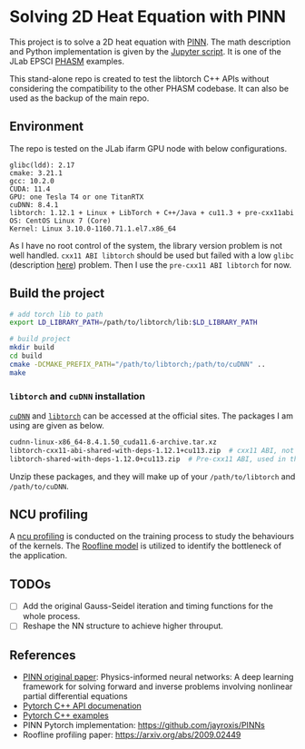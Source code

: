 # Solving 2D Heat Equation with PINN
This project is to solve a 2D heat equation with [PINN](https://en.wikipedia.org/wiki/Physics-informed_neural_networks).
 The math description and Python implementation is given by the [Jupyter script](https://github.com/nathanwbrei/phasm/blob/main/python/PhasmExampleHeatEquation.ipynb).
 It is one of the JLab EPSCI [PHASM](https://github.com/nathanwbrei/phasm) examples.

This stand-alone repo is created to test the libtorch C++ APIs without
 considering the compatibility to the other PHASM codebase.
 It can also be used as the backup of the main repo.

## Environment
The repo is tested on the JLab ifarm GPU node with below configurations.

```
glibc(ldd): 2.17
cmake: 3.21.1
gcc: 10.2.0
CUDA: 11.4
GPU: one Tesla T4 or one TitanRTX
cuDNN: 8.4.1
libtorch: 1.12.1 + Linux + LibTorch + C++/Java + cu11.3 + pre-cxx11abi
OS: CentOS Linux 7 (Core)
Kernel: Linux 3.10.0-1160.71.1.el7.x86_64
```

As I have no root control of the system, the library version problem is not well handled.
 `cxx11 ABI libtorch` should be used but failed with a low `glibc`
 (description [here](https://github.com/nathanwbrei/phasm/blob/gpu/farm_guide.md#notes)) problem.
 Then I use the `pre-cxx11 ABI libtorch` for now.

## Build the project

```bash
# add torch lib to path
export LD_LIBRARY_PATH=/path/to/libtorch/lib:$LD_LIBRARY_PATH

# build project
mkdir build
cd build
cmake -DCMAKE_PREFIX_PATH="/path/to/libtorch;/path/to/cuDNN" ..
make
```

### `libtorch` and `cuDNN` installation
[`cuDNN`](https://developer.nvidia.com/rdp/cudnn-download) and
 [`libtorch`](https://pytorch.org/get-started/locally/)
 can be accessed at the official sites.
 The packages I am using are given as below.

```bash
cudnn-linux-x86_64-8.4.1.50_cuda11.6-archive.tar.xz
libtorch-cxx11-abi-shared-with-deps-1.12.1+cu113.zip  # cxx11 ABI, not used
libtorch-shared-with-deps-1.12.0+cu113.zip  # Pre-cxx11 ABI, used in this repo
```

Unzip these packages, and they will make up of your `/path/to/libtorch` and `/path/to/cuDNN`.

## NCU profiling
A [ncu profiling](docs/prof_res.md) is conducted on the training process to study the behaviours
 of the kernels. The [Roofline model](https://crd.lbl.gov/divisions/amcr/computer-science-amcr/par/research/roofline/)
 is utilized to identify the bottleneck of the application.
 
## TODOs
- [ ] Add the original Gauss-Seidel iteration and timing functions for the whole process. 
- [ ] Reshape the NN structure to achieve higher throuput. 

## References
- [PINN original paper](https://www.sciencedirect.com/science/article/pii/S0021999118307125?casa_token=3bln19-QiY8AAAAA:fljJ0paZDeCUJFpWkSxJQrd1xGDEnrUxdXOIWfpZZ7N0MnevxvVNLDEEEMyzX2_IRkX7Hco9YME): Physics-informed neural networks: A deep learning framework for solving forward and inverse problems involving nonlinear partial differential equations
- [Pytorch C++ API documenation](https://pytorch.org/cppdocs/)
- [Pytorch C++ examples](https://github.com/pytorch/examples/tree/main/cpp)
- PINN Pytorch implementation: https://github.com/jayroxis/PINNs
- Roofline profiling paper: https://arxiv.org/abs/2009.02449

